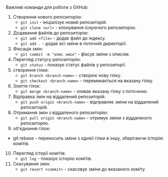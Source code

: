 Важливі команди для роботи з GitHub:
1. Створення нового репозиторію:
   - `git init` - ініціалізує новий репозиторій.
   - `git clone <url>` - клонування існуючого репозиторію.
2. Додавання файлів до репозиторію: 
    - `git add <file>` - додає файл до індексу.
    - `git add .` - додає всі зміни в поточній директорії.
3. Фіксація змін:
    - `git commit -m "опис змін"` - фіксує зміни з описом.
4. Перегляд статусу репозиторію:
    - `git status` - показує статус файлів у репозиторії.
5. створення гілки:
    - `git branch <branch-name>` - створює нову гілку.
    - `git checkout <branch-name>` - перемикається на вказану гілку.
6. Злиття гілок:
    - `git merge <branch-name>` - зливає вказану гілку з поточною.
7. Відправка змін на віддалений репозиторій:
    - `git push origin <branch-name>` - відправляє зміни на віддалений репозиторій.
8. Отримання змін з віддаленого репозиторію:
    - `git pull origin <branch-name>` - отримує зміни з віддаленого репозиторію.
9. об'єднання гілок:
 - git rebase <branch-name> - переносить зміни з однієї гілки в іншу, зберігаючи історію комітів.
10. Перегляд історії комітів:
    - `git log` - показує історію комітів.
11. Скасування змін:
    - `git revert <commit>` - скасовує зміни до вказаного коміту.

